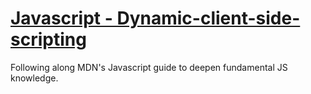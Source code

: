# [Javascript - Dynamic-client-side-scripting](https://developer.mozilla.org/en-US/docs/Learn/JavaScript/)
Following along MDN's Javascript guide to deepen fundamental JS knowledge. 
